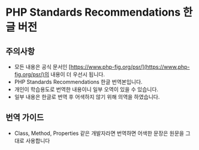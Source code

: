 # PHP Standards Recommendations 한글 버전

## 주의사항
- 모든 내용은 공식 문서인 [https://www.php-fig.org/psr/](https://www.php-fig.org/psr/)의 내용이 더 우선시 됩니다.
- PHP Standards Recommendations 한글 번역본입니다.  
- 개인이 학습용도로 번역한 내용이니 일부 오역이 있을 수 있습니다.
- 일부 내용은 한글로 번역 후 어색하지 않기 위해 의역을 하였습니다.


## 번역 가이드

- Class, Method, Properties 같은 개발자라면 번역하면 어색한 문장은 원문을 그대로 사용합니다